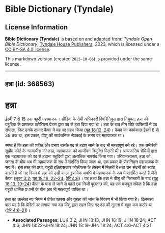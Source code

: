 # Bible Dictionary (Tyndale)

## License Information

**Bible Dictionary (Tyndale)** is based on and adapted from: _Tyndale Open Bible Dictionary_, [Tyndale House Publishers](https://tyndaleopenresources.com/), 2023, which is licensed under a [CC BY-SA 4.0 license](https://creativecommons.org/licenses/by-sa/4.0/legalcode.en).

This markdown version (created `2025-10-06`) is provided under the same license.



--------------------------------

## हन्ना (id: 368563)

हन्ना
=====

ईस्वी 7 से 15 तक यहूदी महायाजक। सीरिया के रोमी अधिकारी क्विरिनियुस द्वारा नियुक्त, हन्ना को यहूदिया के प्रशासक वलेरियस ग्रेटस द्वारा पद से हटा दिया गया था। हन्ना के बाद तीन छोटे व्यक्तियों ने पद संभाला, फिर उनके दामाद कैफा ने यह पद ग्रहण किया ([यूह 18:13, 24](https://ref.ly/John18:13,John18:24))। कैफा का कार्यकाल ईस्वी 8 से 36 तक था; इस प्रकार, यीशु की सार्वजनिक सेवकाई के समय वह महायाजक था।

स्पष्ट है कि हन्ना की शक्ति और प्रभाव उसके पद से हटाए जाने के बाद भी महत्वपूर्ण बने रहे। एक अमेरिकी सुप्रीम कोर्ट के न्यायाधीश की तरह, महायाजक को आजीवन नियुक्ति मिलती थी। अन्यजातिय रोमियों द्वारा एक महायाजक को पद से हटाना यहूदियों द्वारा अत्यधिक नापसंद किया गया। परिणामस्वरूप, हन्ना को जनता के बीच अब भी महायाजक के रूप में संदर्भित किया जाता था, एक प्रकार के सेवानिवृत्त महायाजक के रूप में। इस तरह की प्रथा, यहूदी इतिहासकार जोसीफस के लेखन में मिलती है तथा उन संदर्भों को स्पष्ट करती है जो नए नियम में हन्ना को उसी कालानुक्रमिक अवधि में महायाजक के रूप में संदर्भित करते हैं जैसे कैफा ([लूका 3:2](https://ref.ly/Luke3:2); [यूह 18:19, 22–24](https://ref.ly/John18:19,John18:22-John18:24); [प्रेरि 4:6](https://ref.ly/Acts4:6))। यह तथ्य कि हन्ना ने यीशु की गिरफ्तारी के बाद ([यूह 18:13, 19–24](https://ref.ly/John18:13,John18:19-John18:24)) कैफा के पास ले जाने से पहले एक निजी पूछताछ की, यह एक मजबूत संकेत है कि हन्ना यहूदी धार्मिक प्रधानों के बीच अब भी महत्वपूर्ण व्यक्ति था।

हन्ना का उल्लेख नए नियम में प्रेरित पतरस और यूहन्ना की जांच के विवरण में भी किया गया है। दिलचस्प बात यह है कि प्रेरितों पर लगाया गया दंड यीशु द्वारा सहन किए गए दंड की तुलना में बहुत कम कठोर था ([प्रेरि 4:6–21](https://ref.ly/Acts4:6-Acts4:21))।

* **Associated Passages:** LUK 3:2; JHN 18:13; JHN 18:19; JHN 18:24; ACT 4:6; JHN 18:22–JHN 18:24; JHN 18:19–JHN 18:24; ACT 4:6–ACT 4:21

